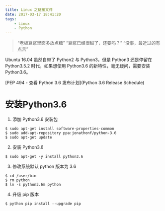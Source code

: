 ```yaml
---
title: Linux 之链接文件
date: 2017-03-17 18:41:20
tags:
    - Linux
    - Python
---
```


> “老板豆浆里面多放点糖” “豆浆已经很甜了，还要吗？” “没事，最近过的有点苦”

Ubuntu 16.04 虽然自带了 Python2 与 Python3，但是 Python3 还是停留在 Python3.5.2 时代，如果想使用 Python3.6 的新特性，毫无疑问，需要安装 Python3.6。

<!-- more -->

[PEP 494 - 查看 Python 3.6 发布计划](Python 3.6 Release Schedule)

# 安装Python3.6

1. 添加 Python3.6 安装包

```
$ sudo apt-get install software-properties-common
$ sudo add-apt-repository ppa:jonathonf/python-3.6
$ sudo apt-get update
```

2. 安装 Python3.6

```
$ sudo apt-get -y install python3.6
```

3. 修改系统默认 python 版本为 3.6

```
$ cd /user/bin
$ rm python
$ ln -s python3.6m python
```

4. 升级 pip 版本

```
$ python pip install --upgrade pip
```
